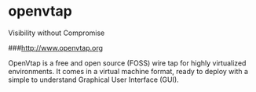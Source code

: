 # openvtap
Visibility without Compromise

###http://www.openvtap.org

OpenVtap is a free and open source (FOSS) wire tap for highly virtualized environments.  It comes in a virtual machine format, ready to deploy with a simple to understand Graphical User Interface (GUI).
